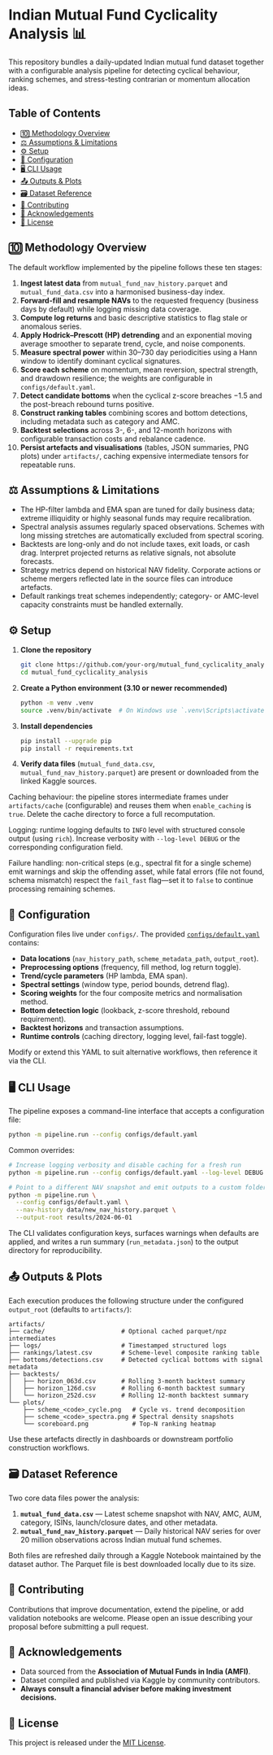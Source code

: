 # Indian Mutual Fund Cyclicality Analysis 📊

This repository bundles a daily-updated Indian mutual fund dataset together with a configurable analysis pipeline for detecting cyclical behaviour, ranking schemes, and stress-testing contrarian or momentum allocation ideas.

## Table of Contents

- [🔟 Methodology Overview](#-methodology-overview)
- [⚖️ Assumptions & Limitations](#️-assumptions--limitations)
- [⚙️ Setup](#️-setup)
- [🧾 Configuration](#-configuration)
- [🖥️ CLI Usage](#️-cli-usage)
- [📤 Outputs & Plots](#-outputs--plots)
- [🗃️ Dataset Reference](#️-dataset-reference)
- [🤝 Contributing](#-contributing)
- [🙏 Acknowledgements](#-acknowledgements)
- [📄 License](#-license)

## 🔟 Methodology Overview

The default workflow implemented by the pipeline follows these ten stages:

1. **Ingest latest data** from `mutual_fund_nav_history.parquet` and `mutual_fund_data.csv` into a harmonised business-day index.
2. **Forward-fill and resample NAVs** to the requested frequency (business days by default) while logging missing data coverage.
3. **Compute log returns** and basic descriptive statistics to flag stale or anomalous series.
4. **Apply Hodrick–Prescott (HP) detrending** and an exponential moving average smoother to separate trend, cycle, and noise components.
5. **Measure spectral power** within 30–730 day periodicities using a Hann window to identify dominant cyclical signatures.
6. **Score each scheme** on momentum, mean reversion, spectral strength, and drawdown resilience; the weights are configurable in `configs/default.yaml`.
7. **Detect candidate bottoms** when the cyclical z-score breaches −1.5 and the post-breach rebound turns positive.
8. **Construct ranking tables** combining scores and bottom detections, including metadata such as category and AMC.
9. **Backtest selections** across 3-, 6-, and 12-month horizons with configurable transaction costs and rebalance cadence.
10. **Persist artefacts and visualisations** (tables, JSON summaries, PNG plots) under `artifacts/`, caching expensive intermediate tensors for repeatable runs.

## ⚖️ Assumptions & Limitations

- The HP-filter lambda and EMA span are tuned for daily business data; extreme illiquidity or highly seasonal funds may require recalibration.
- Spectral analysis assumes regularly spaced observations. Schemes with long missing stretches are automatically excluded from spectral scoring.
- Backtests are long-only and do not include taxes, exit loads, or cash drag. Interpret projected returns as relative signals, not absolute forecasts.
- Strategy metrics depend on historical NAV fidelity. Corporate actions or scheme mergers reflected late in the source files can introduce artefacts.
- Default rankings treat schemes independently; category- or AMC-level capacity constraints must be handled externally.

## ⚙️ Setup

1. **Clone the repository**
   ```bash
   git clone https://github.com/your-org/mutual_fund_cyclicality_analysis.git
   cd mutual_fund_cyclicality_analysis
   ```
2. **Create a Python environment (3.10 or newer recommended)**
   ```bash
   python -m venv .venv
   source .venv/bin/activate  # On Windows use `.venv\Scripts\activate`
   ```
3. **Install dependencies**
   ```bash
   pip install --upgrade pip
   pip install -r requirements.txt
   ```
4. **Verify data files** (`mutual_fund_data.csv`, `mutual_fund_nav_history.parquet`) are present or downloaded from the linked Kaggle sources.

Caching behaviour: the pipeline stores intermediate frames under `artifacts/cache` (configurable) and reuses them when `enable_caching` is `true`. Delete the cache directory to force a full recomputation.

Logging: runtime logging defaults to `INFO` level with structured console output (using `rich`). Increase verbosity with `--log-level DEBUG` or the corresponding configuration field.

Failure handling: non-critical steps (e.g., spectral fit for a single scheme) emit warnings and skip the offending asset, while fatal errors (file not found, schema mismatch) respect the `fail_fast` flag—set it to `false` to continue processing remaining schemes.

## 🧾 Configuration

Configuration files live under `configs/`. The provided [`configs/default.yaml`](configs/default.yaml) contains:

- **Data locations** (`nav_history_path`, `scheme_metadata_path`, `output_root`).
- **Preprocessing options** (frequency, fill method, log return toggle).
- **Trend/cycle parameters** (HP lambda, EMA span).
- **Spectral settings** (window type, period bounds, detrend flag).
- **Scoring weights** for the four composite metrics and normalisation method.
- **Bottom detection logic** (lookback, z-score threshold, rebound requirement).
- **Backtest horizons** and transaction assumptions.
- **Runtime controls** (caching directory, logging level, fail-fast toggle).

Modify or extend this YAML to suit alternative workflows, then reference it via the CLI.

## 🖥️ CLI Usage

The pipeline exposes a command-line interface that accepts a configuration file:

```bash
python -m pipeline.run --config configs/default.yaml
```

Common overrides:

```bash
# Increase logging verbosity and disable caching for a fresh run
python -m pipeline.run --config configs/default.yaml --log-level DEBUG --no-cache

# Point to a different NAV snapshot and emit outputs to a custom folder
python -m pipeline.run \
  --config configs/default.yaml \
  --nav-history data/new_nav_history.parquet \
  --output-root results/2024-06-01
```

The CLI validates configuration keys, surfaces warnings when defaults are applied, and writes a run summary (`run_metadata.json`) to the output directory for reproducibility.

## 📤 Outputs & Plots

Each execution produces the following structure under the configured `output_root` (defaults to `artifacts/`):

```
artifacts/
├── cache/                     # Optional cached parquet/npz intermediates
├── logs/                      # Timestamped structured logs
├── rankings/latest.csv        # Scheme-level composite ranking table
├── bottoms/detections.csv     # Detected cyclical bottoms with signal metadata
├── backtests/
│   ├── horizon_063d.csv       # Rolling 3-month backtest summary
│   ├── horizon_126d.csv       # Rolling 6-month backtest summary
│   └── horizon_252d.csv       # Rolling 12-month backtest summary
└── plots/
    ├── scheme_<code>_cycle.png   # Cycle vs. trend decomposition
    ├── scheme_<code>_spectra.png # Spectral density snapshots
    └── scoreboard.png            # Top-N ranking heatmap
```

Use these artefacts directly in dashboards or downstream portfolio construction workflows.

## 🗃️ Dataset Reference

Two core data files power the analysis:

1. **`mutual_fund_data.csv`** — Latest scheme snapshot with NAV, AMC, AUM, category, ISINs, launch/closure dates, and other metadata.
2. **`mutual_fund_nav_history.parquet`** — Daily historical NAV series for over 20 million observations across Indian mutual fund schemes.

Both files are refreshed daily through a Kaggle Notebook maintained by the dataset author. The Parquet file is best downloaded locally due to its size.

## 🤝 Contributing

Contributions that improve documentation, extend the pipeline, or add validation notebooks are welcome. Please open an issue describing your proposal before submitting a pull request.

## 🙏 Acknowledgements

- Data sourced from the **Association of Mutual Funds in India (AMFI)**.
- Dataset compiled and published via Kaggle by community contributors.
- **Always consult a financial adviser before making investment decisions.**

## 📄 License

This project is released under the [MIT License](https://opensource.org/licenses/MIT).
